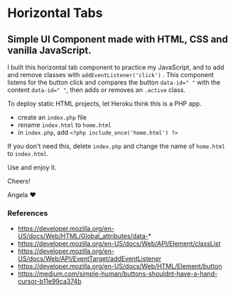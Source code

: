 # Horizontal Tabs

## Simple UI Component made with HTML, CSS and vanilla JavaScript.

I built this horizontal tab component to practice my JavaScript, and to add and remove classes with `addEventListener('click')` . This component listens for the button click and compares the button `data-id=" "` with the content `data-id=" "`, then adds or removes an `.active` class.

To deploy static HTML projects, let Heroku think this is a PHP app.

-   create an `index.php` file
-   rename `index.html` to `home.html`
-   in `index.php`, add `<?php include_once('home.html') ?>`

If you don't need this, delete `index.php` and change the name of `home.html` to `index.html`.

Use and enjoy it.

Cheers!

Angela :heart:

### References

-   https://developer.mozilla.org/en-US/docs/Web/HTML/Global_attributes/data-*
-   https://developer.mozilla.org/en-US/docs/Web/API/Element/classList
-   https://developer.mozilla.org/en-US/docs/Web/API/EventTarget/addEventListener
-   https://developer.mozilla.org/en-US/docs/Web/HTML/Element/button
-   https://medium.com/simple-human/buttons-shouldnt-have-a-hand-cursor-b11e99ca374b
